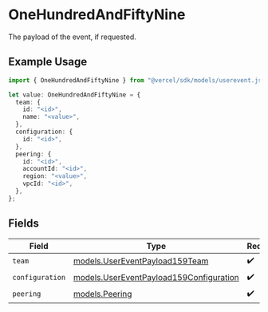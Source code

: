 # OneHundredAndFiftyNine

The payload of the event, if requested.

## Example Usage

```typescript
import { OneHundredAndFiftyNine } from "@vercel/sdk/models/userevent.js";

let value: OneHundredAndFiftyNine = {
  team: {
    id: "<id>",
    name: "<value>",
  },
  configuration: {
    id: "<id>",
  },
  peering: {
    id: "<id>",
    accountId: "<id>",
    region: "<value>",
    vpcId: "<id>",
  },
};
```

## Fields

| Field                                                                                    | Type                                                                                     | Required                                                                                 | Description                                                                              |
| ---------------------------------------------------------------------------------------- | ---------------------------------------------------------------------------------------- | ---------------------------------------------------------------------------------------- | ---------------------------------------------------------------------------------------- |
| `team`                                                                                   | [models.UserEventPayload159Team](../models/usereventpayload159team.md)                   | :heavy_check_mark:                                                                       | N/A                                                                                      |
| `configuration`                                                                          | [models.UserEventPayload159Configuration](../models/usereventpayload159configuration.md) | :heavy_check_mark:                                                                       | N/A                                                                                      |
| `peering`                                                                                | [models.Peering](../models/peering.md)                                                   | :heavy_check_mark:                                                                       | N/A                                                                                      |